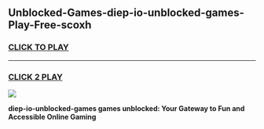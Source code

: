 
## Unblocked-Games-diep-io-unblocked-games-Play-Free-scoxh
<h3>
<a href="https://premium76.site?title=diep-io-unblocked-games&ref=21A">CLICK TO PLAY</a></h3>
<hr>

<h3>
<a href="https://premium76.site?title=diep-io-unblocked-games&ref=21A">CLICK 2 PLAY</a>
  
</h3>

<a href="https://premium76.site?title=diep-io-unblocked-games&ref=21A"><img src="https://clearcache.store/games.png"></a>


**diep-io-unblocked-games games unblocked: Your Gateway to Fun and Accessible Online Gaming**
